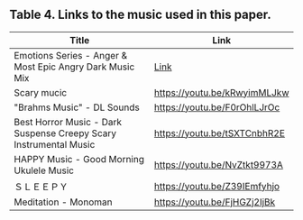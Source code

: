 ## Table 4. Links to the music used in this paper.

Title | Link
------------ | -------------
Emotions Series - Anger & Most Epic Angry Dark Music Mix | [Link](https://youtu.be/1qKS51qh4OY)
Scary mucic | https://youtu.be/kRwyimMLJkw
"Brahms Music" - DL Sounds | https://youtu.be/F0rOhlLJrOc
Best Horror Music - Dark Suspense Creepy Scary Instrumental Music | https://youtu.be/tSXTCnbhR2E
HAPPY Music - Good Morning Ukulele Music | https://youtu.be/NvZtkt9973A
ＳＬＥＥＰＹ | https://youtu.be/Z39IEmfyhjo
Meditation - Monoman | https://youtu.be/FjHGZj2IjBk
